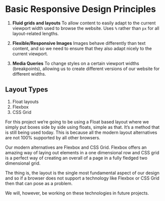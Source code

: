 # Basic Responsive Design Principles
1. **Fluid grids and layouts**
To allow content to easily adapt to the current viewport width used to browse the website. Uses `%` rather than `px` for all layout-related lengths. 

2. **Flexible/Responsive Images**
Images behave differently than text content, and so we need to ensure that they also adapt nicely to the current viewport.

3. **Media Queries**
To change styles on a certain viewport widths (breakpoints), allowing us to create different versions of our website for different widths.

## Layout Types
1. Float layouts
2. Flexbox
3. CSS Grid

For this project we’re going to be using a Float based layout where we simply put boxes side by side using floats, simple as that. It’s a method that is still being used today. This is because all the modern layout alternatives are not 100% supported by all other browsers. 

Our modern alternatives are Flexbox and CSS Grid. Flexbox offers an amazing way of laying out elements in a one dimensional row and CSS grid is a perfect way of creating an overall of a page in a fully fledged two dimensional grid. 

The thing is, the layout is the single most fundamental aspect of our design and so if a browser does not support a technology like Flexbox or CSS Grid then that can pose as a problem.

We will, however, be working on these technologies in future projects. 